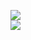 [![](https://img.shields.io/badge/Made%20With-Github%20Spray-lightgrey.svg?style=for-the-badge&logo=github)](https://github.com/Annihil/github-spray#23008)  
[![](https://i.imgur.com/2DrTn0Z.gif)](https://github.com/Annihil/github-spray)